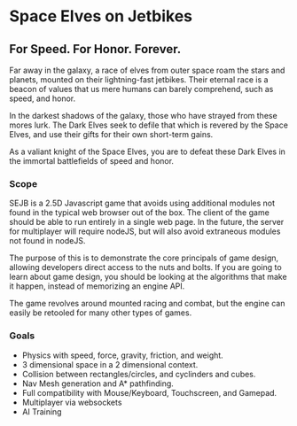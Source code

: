 # Space Elves on Jetbikes
## For Speed. For Honor. Forever.
Far away in the galaxy, a race of elves from outer space roam the stars and planets, mounted on their lightning-fast jetbikes. Their eternal race is a beacon of values that us mere humans can barely comprehend, such as speed, and honor.

In the darkest shadows of the galaxy, those who have strayed from these mores lurk. The Dark Elves seek to defile that which is revered by the Space Elves, and use their gifts for their own short-term gains.

As a valiant knight of the Space Elves, you are to defeat these Dark Elves in the immortal battlefields of speed and honor.

### Scope

SEJB is a 2.5D Javascript game that avoids using additional modules not found in the typical web browser out of the box. The client of the game should be able to run entirely in a single web page. In the future, the server for multiplayer will require nodeJS, but will also avoid extraneous modules not found in nodeJS.

The purpose of this is to demonstrate the core principals of game design, allowing developers direct access to the nuts and bolts. If you are going to learn about game design, you should be looking at the algorithms that make it happen, instead of memorizing an engine API.

The game revolves around mounted racing and combat, but the engine can easily be retooled for many other types of games.

### Goals

- Physics with speed, force, gravity, friction, and weight.
- 3 dimensional space in a 2 dimensional context.
- Collision between rectangles/circles, and cyclinders and cubes.
- Nav Mesh generation and A* pathfinding.
- Full compatibility with Mouse/Keyboard, Touchscreen, and Gamepad.
- Multiplayer via websockets
- AI Training